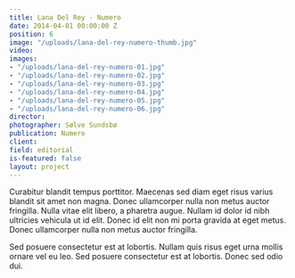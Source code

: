 ```yaml
---
title: Lana Del Rey - Numero
date: 2014-04-01 00:00:00 Z
position: 6
image: "/uploads/lana-del-rey-numero-thumb.jpg"
video: 
images:
- "/uploads/lana-del-rey-numero-01.jpg"
- "/uploads/lana-del-rey-numero-02.jpg"
- "/uploads/lana-del-rey-numero-03.jpg"
- "/uploads/lana-del-rey-numero-04.jpg"
- "/uploads/lana-del-rey-numero-05.jpg"
- "/uploads/lana-del-rey-numero-06.jpg"
director: 
photographer: Sølve Sundsbø
publication: Numero
client: 
field: editorial
is-featured: false
layout: project
---
```


Curabitur blandit tempus porttitor. Maecenas sed diam eget risus varius blandit sit amet non magna. Donec ullamcorper nulla non metus auctor fringilla. Nulla vitae elit libero, a pharetra augue. Nullam id dolor id nibh ultricies vehicula ut id elit. Donec id elit non mi porta gravida at eget metus. Donec ullamcorper nulla non metus auctor fringilla.

Sed posuere consectetur est at lobortis. Nullam quis risus eget urna mollis ornare vel eu leo. Sed posuere consectetur est at lobortis. Donec sed odio dui.